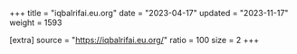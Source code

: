 +++
title = "iqbalrifai.eu.org"
date = "2023-04-17"
updated = "2023-11-17"
weight = 1593

[extra]
source = "https://iqbalrifai.eu.org/"
ratio = 100
size = 2
+++
